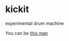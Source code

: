# kickit
experimental drum machine

You can be [this man](https://www.youtube.com/watch?v=T1j1_aeK6WA)

